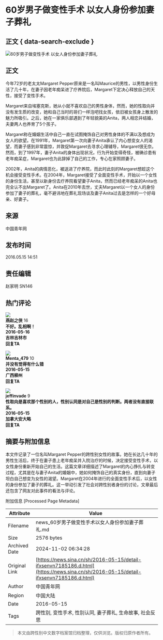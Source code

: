 # 60岁男子做变性手术 以女人身份参加妻子葬礼

## 正文 { data-search-exclude }


![60岁男子做变性手术 以女人身份参加妻子葬礼](//k.sinaimg.cn/n/news/crawl/20160515/V3ax-fxsenvm0438348.jpg/w700d1q75cms.jpg?by=cms_fixed_width)

## 正文

今年72岁的老太太Margaret Pepper原来是一名叫Maurice的男性，以男性身份生活了几十年，在妻子因老年痴呆进了疗养院后，Margaret下定决心释放自己的天性，接受了变性手术。

Margaret来自埃塞克斯，她从小就不喜欢自己的男性身体，然而，她的性取向并没有发生质的改变，她和自己当时的哥们一样泡吧找女孩，依旧被女孩身上散发的魅力所吸引。之后，她在一家俱乐部遇到了年轻貌美的Anita，两人相恋并结婚，夫妻两人也养育了5个孩子。

Margaret称在婚姻生活中自己一直在试图掩饰自己对男性身体的不满以及想成为女人的欲望。在1991年，Margaret第一次向妻子Anita承认了内心想变女人的渴望，而妻子感到非常震惊，并敦促Margaret去寻求心理辅导，Margaret很无奈。然而，到了1997年，妻子Anita的身体出现状况，行为开始变得奇怪，被确诊患有老年痴呆症，Margaret也为此辞掉了自己的工作，专心在家照顾妻子。

2002年，Anita的病情恶化，被送进了疗养院，而此时此刻的Margaret想趁这个机会接受变性手术。在2004年，Margaret接受了全面变性手术，开始以一个女性的身份生活，甚至以新身份去疗养院看望妻子Anita，然而已经老年痴呆的Anita也完全认不出Margaret了。Anita在2010年去世，丈夫Margaret以一个女人的身份参加了妻子的葬礼，毫不避讳地在葬礼现场谈及妻子Anita过去是怎样的一个好母亲、好妻子。

## 来源

中国青年网

## 发布时间

2016.05.15 14:51

## 责任编辑

赵家明 SN146

## 热门评论

![](https://tva2.sinaimg.cn/default/images/default_avatar_male_50.gif)  
**燕赵之侠** 16  
**不好。乱相啊！**  
**2016-05-16  
吉林吉林市**  
****回复TA****

![](https://tva2.sinaimg.cn/crop.0.0.996.996.50/006brkA9jw8f3b7q0vdy3j30ro0rp0u6.jpg)  
**Menta_479** 10  
**并没有觉得有什么错**  
**2016-05-15  
广西柳州**  
****回复TA****

![](https://tva3.sinaimg.cn/crop.0.0.1080.1080.50/87de669cjw8eec8m4n7evj20u00u00vb.jpg)  
**jeffinvade** 9  
**性取向是喜欢那个性别的人，性别认同是对自己是性别的判断。两者没有直接联系。**  
**2016-05-15  
加拿大安大略**  
****回复TA****

## 摘要与附加信息

<!-- tcd_abstract -->
本文件记录了一位名叫Margaret Pepper的跨性别女性的故事。她在长达几十年的男性生活后，终于在妻子患上老年痴呆并入院治疗的时候，决定接受变性手术，以女性身份重新开始自己的生活。这篇文章详细描述了Margaret的内心挣扎与转变过程，尤其是在与妻子Anita的婚姻中，她如何掩饰自己的真实身份，直到向妻子坦白自己想变为女性的渴望。Margaret在2004年进行的全面变性手术后，以女性的身份参加了妻子的葬礼。这一举动引发了社会对跨性别者身份的讨论，文章最后还包含了网友对此事件的看法与评论。
<!-- tcd_abstract_end -->

附加信息 [Processed Page Metadata]

| Attribute       | Value                                  |
|-----------------|----------------------------------------|
| Filename        | news_60岁男子做变性手术以女人身份参加妻子葬礼.md                             |
| Size            | 2576 bytes                           |
| Archived Date   | 2024-11-02 06:34:28                             |
| Original Link   | [https://news.sina.cn/sh/2016-05-15/detail-ifxsenvn7185186.d.html](https://news.sina.cn/sh/2016-05-15/detail-ifxsenvn7185186.d.html)                       |
| Author          | 中国青年网                               |
| Region          | 中国大陆                               |
| Date            | 2016-05-15                                 |
| Tags            | 跨性别, 变性手术, 性别认同, 妻子葬礼, 生命故事, 社会反思                                 |
>
> 本文由跨性别中文数字档案馆归档整理，仅供浏览。版权归原作者所有。
>